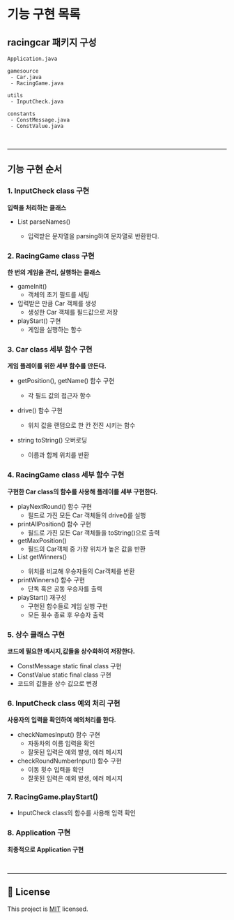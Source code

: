 기능 구현 목록
==========


## racingcar 패키지 구성
```
Application.java

gamesource
 - Car.java
 - RacingGame.java

utils
 - InputCheck.java
 
constants
 - ConstMessage.java
 - ConstValue.java
```
<br>

---
## 기능 구현 순서

### 1. InputCheck class 구현
**입력을 처리하는 클래스**

- List<string> parseNames()
  - 입력받은 문자열을 parsing하여 문자열로 반환한다.
  
### 2. RacingGame class 구현

**한 번의 게임을 관리, 실행하는 클래스**

- gameInit()
  - 객체의 초기 필드를 세팅
- 입력받은 만큼 Car 객체를 생성
  - 생성한 Car 객체를 필드값으로 저장
- playStart() 구현
  - 게임을 실행하는 함수


### 3. Car class 세부 함수 구현
**게임 플레이를 위한 세부 함수를 만든다.**

- getPosition(), getName() 함수 구현
  - 각 필드 값의 접근자 함수

- drive() 함수 구현
  - 위치 값을 랜덤으로 한 칸 전진 시키는 함수

- string toString() 오버로딩
  - 이름과 함께 위치를 반환

### 4. RacingGame class 세부 함수 구현
**구현한 Car class의 함수를 사용해 플레이를 세부 구현한다.**

- playNextRound() 함수 구현
  - 필드로 가진 모든 Car 객체들의 drive()를 실행
- printAllPosition() 함수 구현
  - 필드로 가진 모든 Car 객체들을 toString()으로 출력
- getMaxPosition()
  - 필드의 Car객체 중 가장 위치가 높은 값을 반환
- List<Car> getWinners()
  - 위치를 비교해 우승자들의 Car객체를 반환
- printWinners() 함수 구현
  - 단독 혹은 공동 우승자를 출력
- playStart() 재구성
  - 구현된 함수들로 게임 실행 구현
  - 모든 횟수 종료 후 우승자 출력

### 5. 상수 클래스 구현
**코드에 필요한 메시지,값들을 상수화하여 저장한다.**

- ConstMessage static final class 구현
- ConstValue static final class 구현
- 코드의 값들을 상수 값으로 변경

### 6. InputCheck class 예외 처리 구현
**사용자의 입력을 확인하여 예외처리를 한다.**

- checkNamesInput() 함수 구현
  - 자동차의 이름 입력을 확인
  - 잘못된 입력은 예외 발생, 에러 메시지
- checkRoundNumberInput() 함수 구현
  - 이동 횟수 입력을 확인
  - 잘못된 입력은 예외 발생, 에러 메시지

### 7. RacingGame.playStart()

- InputCheck class의 함수를 사용해 입력 확인

### 8. Application 구현
 **최종적으로 Application 구현**

<br>

---

## 📝 License

This project is [MIT](https://github.com/woowacourse/java-racingcar-precourse/blob/master/LICENSE) licensed.
